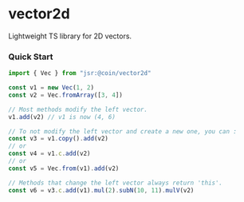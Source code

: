 # vector2d

Lightweight TS library for 2D vectors.

### Quick Start

```typescript
import { Vec } from "jsr:@coin/vector2d"

const v1 = new Vec(1, 2)
const v2 = Vec.fromArray([3, 4])

// Most methods modify the left vector.
v1.add(v2) // v1 is now (4, 6)

// To not modify the left vector and create a new one, you can :
const v3 = v1.copy().add(v2)
// or
const v4 = v1.c.add(v2)
// or
const v5 = Vec.from(v1).add(v2)

// Methods that change the left vector always return 'this'.
const v6 = v3.c.add(v1).mul(2).subN(10, 11).mulV(v2)
```

